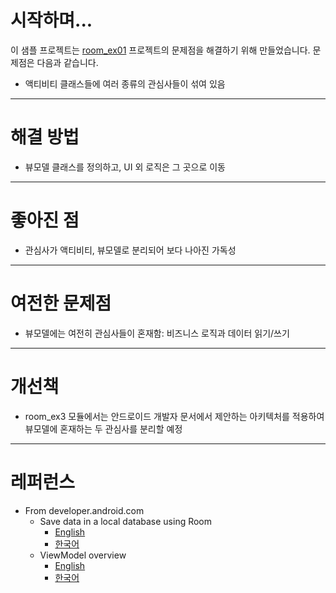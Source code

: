 # 시작하며...

이 샘플 프로젝트는 [room_ex01](../room_ex01/readme.md) 프로젝트의 문제점을 해결하기 위해 만들었습니다. 
문제점은 다음과 같습니다.

* 액티비티 클래스들에 여러 종류의 관심사들이 섞여 있음

---

# 해결 방법

* 뷰모델 클래스를 정의하고, UI 외 로직은 그 곳으로 이동

---

# 좋아진 점

* 관심사가 액티비티, 뷰모델로 분리되어 보다 나아진 가독성 

---

# 여전한 문제점

* 뷰모델에는 여전히 관심사들이 혼재함: 비즈니스 로직과 데이터 읽기/쓰기

---

# 개선책

* room_ex3 모듈에서는 안드로이드 개발자 문서에서 제안하는 아키텍처를 적용하여 뷰모델에 혼재하는 두 관심사를 분리할 예정

---

# 레퍼런스

* From developer.android.com
  * Save data in a local database using Room
    * [English](https://developer.android.com/training/data-storage/room)
    * [한국어](https://developer.android.com/training/data-storage/room?hl=ko)
  * ViewModel overview
    * [English](https://developer.android.com/topic/libraries/architecture/viewmodel)
    * [한국어](https://developer.android.com/topic/libraries/architecture/viewmodel?hl=ko)